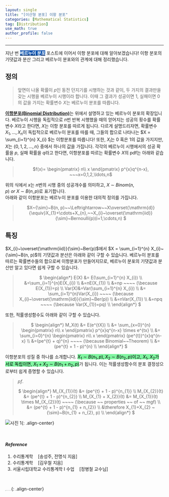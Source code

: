 ```yaml
---
layout: single
title: "[이산형 분포] 이항 분포"
categories: [Mathematical Statistics]
tag: [Distribution]
use_math: true
author_profile: false
---
```

-----
지난 번 <mark style='background-color: #0550ae'><b><a href='https://woongsonvi.github.io/mathematical%20statistics/MS1/'><font color="white">베르누이 분포</font></a></b></mark> 포스트에 이어서 이항 분포에 대해 알아보겠습니다! 이항 분포의 기댓값과 분산 그리고 베르누이 분포와의 관계에 대해 정리했습니다.

## 정의

> 앞면이 나올 확률이 $p$인 동전 던지기를 시행하는 것과 같이, 두 가지의 결과만을 갖는 시행을 베르누이 시행이라 합니다.  이때 그 결과가 성공이면 1, 실패이면 0의 값을 가지는 확률변수 $X$는 베르누이 분포를 따릅니다. <br>

<u><b>이항분포(Binomial Distribution)</b></u>는 위에서 설명하고 있는 베르누이 분포의 확장입니다. 베르누이 시행을 독립적으로  $n$번 반복 시행했을 때의 얻어지는 성공의 횟수를 확률변수 $X$라고 한다면, $X$는 이항 분포를 따르게 됩니다. 다르게 설명드리자면, 확률변수 $X_{1}, \ldots, X_{n}$이 독립적으로 베르누이 분포를 따를 때, 그들의 합으로 나타나는 $X =  \sum_{i=1}^{n} X_{i} $는 이항분포를 따릅니다! 또한, $X_{i}$는 0 혹은 1의 값을 가지지만, $X$는 {$0, 1, 2, \ldots, n$} 중에서 하나의 값을 가집니다. 각각의 베르누이 시행에서의 성공 확률을 $p$, 실패 확률을 $q$라고 한다면, 이항분포를 따르는 확률변수 $X$의 pdf는 아래와 같습니다.

> <p style = "text-align:center;">$f(x)= \begin{pmatrix}
> n\\
> x
> \end{pmatrix}
> p^{x}q^{n-x}, ~~~x=0,1,2,\ldots,n$</p>

위의 식에서 $x$는 $n$번의 시행 중의 성공개수를 의미하고, $X~{\sim}~Binom(n, p)~or~X~{\sim}~B(n, p)$로 표기합니다. <br>아래와 같이 이항분포는 베르누이 분포를 이용한 대의적 정의를 가집니다.

> <p style = "text-align:center;">
>  $X~{\sim}~B(n, p)~~\Leftrightarrow~~X\overset{\mathrm{d}}{\equiv}X_{1}+\cdots+X_{n},~~X_{i}~\overset{\mathrm{iid}}{\sim}~Bernoulli(p)(i=1,\cdots,n)
>  $</p>

## 특징

$X_{i}~\overset{\mathrm{iid}}{\sim}~Ber(p)$에서 $X =  \sum_{i=1}^{n} X_{i}~{\sim}~B(n, p)$의 기댓값과 분산은 아래와 같이 구할 수 있습니다. 베르누이 분포를 따르는 확률변수들의 합으로써 이항분포가 만들어지므로, 베르누이 분포의 기댓값과 분산만 알고 있다면 쉽게 구할 수 있습니다.

> <p style = "text-align:center;">
>  $ \begin{align*} E(X) &= E(\sum_{i=1}^{n} X_{i}) \\
>  &=\sum_{i=1}^{n}E(X_{i}) \\
>  &=nE(X_{1}) \\
>  &=np ~~~~ (\because E(X_{1})=p) \\
>  Var(X)&=Var(\sum_{i=1}^{n} X_{i}) \\
>  &= \sum_{i=1}^{n}Var(X_{i}) ~~~~ (\because X_{i}~\overset{\mathrm{iid}}{\sim}~Ber(p)) \\ 
>  &=nVar(X_{1}) \\
>  &=npq ~~~~ (\because Var(X_{1})=pq) \\ 
>  \end{align*} $</p>

또한, 적률생성함수도 아래와 같이 구할 수 있습니다. 

> <p style = "text-align:center;">
>  $ \begin{align*} M_X(t) &= E(e^{tX}) \\
>  &= \sum_{x=0}^{n}
>  	\begin{pmatrix}
>  	n\\
>  	x
>  	\end{pmatrix}
>  	p^{x}q^{n-x} \times e^{tx} \\
> &= \sum_{i=0}^{n}
>  	\begin{pmatrix}
>  	n\\
>  	x
>  	\end{pmatrix}
>  	(pe^{t})^{x}q^{n-x} \\
>  &=(pe^{t} + q)^{n} ~~~~ (\because Binomial~~Theorem) \\
>  &=(pe^{t} + 1 - p)^{n} \\ 
>  \end{align*} $</p>

이항분포의 성질 중 하나를 소개합니다. <mark style='background-color: #7ff5a0'>$X_{1} ~{\sim}~B(n_{1}, p), X_{2} ~{\sim}~B(n_{2}, p)$이고, $X_{1},~ X_{2}$가 서로 독립이면, $X_{1}+X_{2} ~{\sim}~B(n_{1} + n_{2}, p)$</mark>가 됩니다. 이는 적률생성함수의 분포 결정성으로부터 쉽게 증명할 수 있습니다.

> $pf.$
> <p style = "text-align:center;">
> $ \begin{align*} M_{X_{1}}(t) &= (pe^{t} + 1 - p)^{n_{1}} \\
> M_{X_{2}}(t) &= (pe^{t} + 1 - p)^{n_{2}} \\
> M_{X_{1} + X_{2}}(t) &= M_{X_{1}}(t) \times M_{X_{2}}(t) ~~~~ (\because ~~ properties ~~ of ~~ mgf) \\
> &= (pe^{t} + 1 - p)^{n_{1} + n_{2}} \\
> &\therefore X_{1}+X_{2} ~{\sim}~B(n_{1} + n_{2}, p) \\
> \end{align*} $</p>

![사진 1](https://user-images.githubusercontent.com/37182279/222059977-56bceb33-267e-4fe3-a2b2-8c2ef0ba6b8d.png){: .align-center}

<br>

#### *Reference*

1. 수리통계학&nbsp;&nbsp;&nbsp;&nbsp;[송성주, 전명식 지음]
2. 수리통계학&nbsp;&nbsp;&nbsp;&nbsp;[김우철 지음]
3. 서울시립대학교 수리통계학 I 수업&nbsp;&nbsp;&nbsp;&nbsp;[정병철 교수님]

<br>

<img src="https://user-images.githubusercontent.com/37182279/216820587-4617a62e-0565-47f1-9ead-f4cd367572a1.png" alt="DATA_100%_LOGO_LIGHT" style="zoom:10%">{: .align-center}

<br>

<br>



